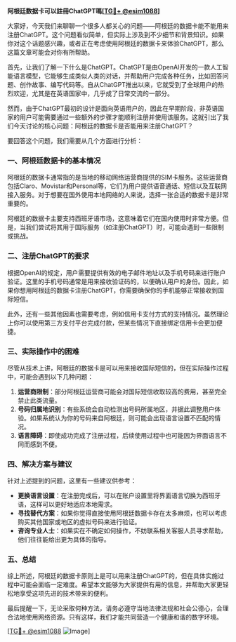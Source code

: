 **阿根廷数据卡可以註冊ChatGPT嗎[[TG💪+ @esim1088](https://t.me/s/esim1088)]**

大家好，今天我们来聊聊一个很多人都关心的问题——阿根廷的数据卡能不能用来注册ChatGPT。这个问题看似简单，但实际上涉及到不少细节和背景知识。如果你对这个话题感兴趣，或者正在考虑使用阿根廷的数据卡来体验ChatGPT，那么这篇文章可能会对你有所帮助。

首先，让我们了解一下什么是ChatGPT。ChatGPT是由OpenAI开发的一款人工智能语言模型，它能够生成类似人类的对话，并帮助用户完成各种任务，比如回答问题、创作故事、编写代码等。自从ChatGPT推出以来，它就受到了全球用户的热烈欢迎，尤其是在英语国家中，几乎成了日常交流的一部分。

然而，由于ChatGPT最初的设计是面向英语用户的，因此在早期阶段，非英语国家的用户可能需要通过一些额外的步骤才能顺利注册并使用该服务。这就引出了我们今天讨论的核心问题：阿根廷的数据卡是否能用来注册ChatGPT？

要回答这个问题，我们需要从几个方面进行分析：

### 一、阿根廷数据卡的基本情况

阿根廷的数据卡通常指的是当地的移动网络运营商提供的SIM卡服务。这些运营商包括Claro、Movistar和Personal等，它们为用户提供语音通话、短信以及互联网接入服务。对于想要在国外使用本地网络的人来说，选择一张合适的数据卡是非常重要的。

阿根廷的数据卡主要支持西班牙语市场，这意味着它们在国内使用时非常方便。但是，当我们尝试将其用于国际服务（如注册ChatGPT）时，可能会遇到一些限制或挑战。

### 二、注册ChatGPT的要求

根据OpenAI的规定，用户需要提供有效的电子邮件地址以及手机号码来进行账户验证。这里的手机号码通常是用来接收验证码的，以便确认用户的身份。因此，如果你想用阿根廷的数据卡注册ChatGPT，你需要确保你的手机能够正常接收到国际短信。

此外，还有一些其他因素也需要考虑，例如信用卡支付方式的支持情况。虽然理论上你可以使用第三方支付平台完成付款，但某些情况下直接绑定信用卡会更加便捷。

### 三、实际操作中的困难

尽管从技术上讲，阿根廷的数据卡是可以用来接收国际短信的，但在实际操作过程中，可能会遇到以下几种问题：

1. **运营商限制**：部分阿根廷运营商可能会对国际短信收取较高的费用，甚至完全禁止此类流量。
2. **号码归属地识别**：有些系统会自动检测出号码所属地区，并据此调整用户体验。如果系统认为你的号码来自阿根廷，则可能会出现语言设置不匹配的情况。
3. **语言障碍**：即使成功完成了注册过程，后续使用过程中也可能因为界面语言不同而感到不便。

### 四、解决方案与建议

针对上述提到的问题，这里有一些建议供参考：

- **更换语言设置**：在注册完成后，可以在账户设置里将界面语言切换为西班牙语，这样可以更好地适应本地需求。
- **寻找替代方案**：如果你觉得直接使用阿根廷数据卡存在太多麻烦，也可以考虑购买其他国家或地区的虚拟号码来进行验证。
- **咨询专业人士**：如果实在不确定如何操作，不妨联系相关客服人员寻求帮助，他们往往能给出更为具体的指导。

### 五、总结

综上所述，阿根廷的数据卡原则上是可以用来注册ChatGPT的，但在具体实施过程中可能会面临一定难度。希望本文能够为大家提供有用的信息，并帮助大家更轻松地享受这项先进的技术带来的便利。

最后提醒一下，无论采取何种方法，请务必遵守当地法律法规和社会公德心，合理合法地使用网络资源。只有这样，我们才能共同营造一个健康和谐的数字环境。

[[TG💪+ @esim1088](https://t.me/s/esim1088) ![Image](https://i.postimg.cc/4NQfJmqS/Snipaste-2025-05-13-00-14-12.png)]